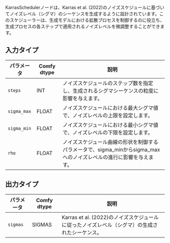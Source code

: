 
KarrasSchedulerノードは、Karras et al. (2022)のノイズスケジュールに基づいてノイズレベル（シグマ）のシーケンスを生成するように設計されています。このスケジューラーは、生成モデルにおける拡散プロセスを制御するのに役立ち、生成プロセスの各ステップで適用されるノイズレベルを微調整することができます。

## 入力タイプ

| パラメータ   | Comfy dtype | 説明                                                                                      |
|-------------|-------------|------------------------------------------------------------------------------------------------|
| `steps`     | INT         | ノイズスケジュールのステップ数を指定し、生成されるシグマシーケンスの粒度に影響を与えます。 |
| `sigma_max` | FLOAT       | ノイズスケジュールにおける最大シグマ値で、ノイズレベルの上限を設定します。                    |
| `sigma_min` | FLOAT       | ノイズスケジュールにおける最小シグマ値で、ノイズレベルの下限を設定します。                    |
| `rho`       | FLOAT       | ノイズスケジュール曲線の形状を制御するパラメータで、sigma_minからsigma_maxへのノイズレベルの進行に影響を与えます。 |

## 出力タイプ

| パラメータ | Comfy dtype | 説明                                                                 |
|-----------|-------------|-----------------------------------------------------------------------------|
| `sigmas`  | SIGMAS      | Karras et al. (2022)のノイズスケジュールに従ったノイズレベル（シグマ）の生成されたシーケンス。 |

